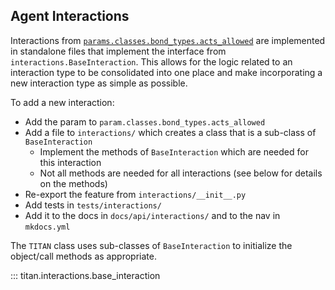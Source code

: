 ## Agent Interactions

Interactions from [`params.classes.bond_types.acts_allowed`](https://marshall-lab.github.io/titan-params-app/#/params#classes-1) are implemented in standalone files that implement the interface from `interactions.BaseInteraction`.  This allows for the logic related to an interaction type to be consolidated into one place and make incorporating a new interaction type as simple as possible.

To add a new interaction:

* Add the param to `param.classes.bond_types.acts_allowed`
* Add a file to `interactions/` which creates a class that is a sub-class of `BaseInteraction`
    * Implement the methods of `BaseInteraction` which are needed for this interaction
    * Not all methods are needed for all interactions (see below for details on the methods)
* Re-export the feature from `interactions/__init__.py`
* Add tests in `tests/interactions/`
* Add it to the docs in `docs/api/interactions/` and to the nav in `mkdocs.yml`

The `TITAN` class uses sub-classes of `BaseInteraction` to initialize the object/call methods as appropriate.

::: titan.interactions.base_interaction
